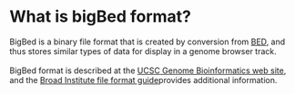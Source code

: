 # What is bigBed format?
<!-- pombase_categories: Data Submission and Formats -->

BigBed is a binary file format that is created by conversion from
[BED](/faq/what-bed-format), and thus stores similar types of data for
display in a genome browser track.\
\
BigBed format is described at the [UCSC Genome Bioinformatics web
site](http://genome.ucsc.edu/goldenPath/help/bigBed.html), and the
[Broad Institute file format
guide](http://www.broadinstitute.org/software/igv/bigbed)provides
additional information.

